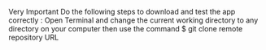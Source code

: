 Very Important
Do the following steps to download and test the app correctly :
Open Terminal and change the current working directory to any directory on your computer
then use the command $ git clone remote repository URL
